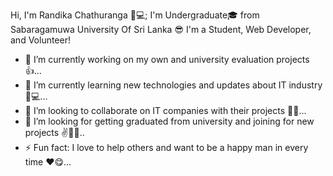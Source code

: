 Hi, I'm Randika Chathuranga 🧔💻; I'm Undergraduate🎓 from Sabaragamuwa University Of Sri Lanka 😎
  I'm a Student, Web Developer, and Volunteer!

- 🔭 I’m currently working on my own and university evaluation projects 👍...
- 🌱 I’m currently learning new technologies and updates about IT industry 🎯💻...
- 👯 I’m looking to collaborate on IT companies with their projects 👨‍💻...
- 🤔 I’m looking for getting graduated from university and joining for new projects ✌🙋‍♂️..
- ⚡ Fun fact: I love to help others and want to be a happy man in every time ❤😋...

